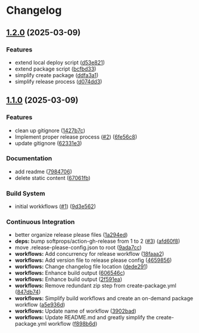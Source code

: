 # Changelog

## [1.2.0](https://github.com/stdNullPtr/StrataBro/compare/StrataBro-v1.1.0...StrataBro-v1.2.0) (2025-03-09)


### Features

* extend local deploy script ([d53e821](https://github.com/stdNullPtr/StrataBro/commit/d53e82140d28990ee9ccbd9769acd07db332a26b))
* extend package script ([bcfbd33](https://github.com/stdNullPtr/StrataBro/commit/bcfbd335766be8cbd95638cb6f42a0fc286b5935))
* simplify create package ([ddfa3a1](https://github.com/stdNullPtr/StrataBro/commit/ddfa3a13e7154481790af514b2d912d65d23df44))
* simplify release process ([d074dd3](https://github.com/stdNullPtr/StrataBro/commit/d074dd33475c9673581e45c6d0a89908b02673f2))

## [1.1.0](https://github.com/stdNullPtr/StrataBro/compare/StrataBro-v1.0.0...StrataBro-v1.1.0) (2025-03-09)


### Features

* clean up gitignore ([1427b7c](https://github.com/stdNullPtr/StrataBro/commit/1427b7c70da2f293fb066332fa814b4e605d7d78))
* Implement proper release process ([#2](https://github.com/stdNullPtr/StrataBro/issues/2)) ([6fe56c8](https://github.com/stdNullPtr/StrataBro/commit/6fe56c81fa4effcd47e4fa085a798ff0d9543100))
* update gitignore ([62331e3](https://github.com/stdNullPtr/StrataBro/commit/62331e31e1dabd98e50fa5659129c81473863336))


### Documentation

* add readme ([7984706](https://github.com/stdNullPtr/StrataBro/commit/7984706e3e8d942643fcac3dde92abab79eb9810))
* delete static content ([67061fb](https://github.com/stdNullPtr/StrataBro/commit/67061fb4762e8e0e3073fd59914ac1ecfe939068))


### Build System

* initial workkflows ([#1](https://github.com/stdNullPtr/StrataBro/issues/1)) ([9d3e562](https://github.com/stdNullPtr/StrataBro/commit/9d3e562194bd95da6d2c0231d0613dc23e16b34d))


### Continuous Integration

* better organize release please files ([1a294ed](https://github.com/stdNullPtr/StrataBro/commit/1a294ed64f1f20dc982275ee20278ff0a7459092))
* **deps:** bump softprops/action-gh-release from 1 to 2 ([#3](https://github.com/stdNullPtr/StrataBro/issues/3)) ([afd60f8](https://github.com/stdNullPtr/StrataBro/commit/afd60f8650cceeabc7448632cc3550e01fc70684))
* move .release-please-config.json to root ([9ada7cc](https://github.com/stdNullPtr/StrataBro/commit/9ada7cc544cf8e305131d8bcf4c6ae25d6e5271a))
* **workflows:** Add concurrency for release workflow ([18faaa2](https://github.com/stdNullPtr/StrataBro/commit/18faaa280d1f7bacec978def2227d00bf33589c8))
* **workflows:** Add version file to release please config ([4659856](https://github.com/stdNullPtr/StrataBro/commit/46598562be235233687cf27e5f6ebbb56f2cb564))
* **workflows:** Change changelog file location ([dede291](https://github.com/stdNullPtr/StrataBro/commit/dede291443c0b712cd5aab0e698e6c148683c76a))
* **workflows:** Enhance build output ([606546c](https://github.com/stdNullPtr/StrataBro/commit/606546ccb6a2b516a5e416de2f726b04e397deb6))
* **workflows:** Enhance build output ([2f591ea](https://github.com/stdNullPtr/StrataBro/commit/2f591ea2baf82c25850bfa649a8db7f3a0b24261))
* **workflows:** Remove redundant zip step from create-package.yml ([847db74](https://github.com/stdNullPtr/StrataBro/commit/847db74e8d0896270053b50d1cd4508383864142))
* **workflows:** Simplify build workflows and create an on-demand package workflow ([a5e936d](https://github.com/stdNullPtr/StrataBro/commit/a5e936df60f6cccbd3fef2c83d9e2805843c559e))
* **workflows:** Update name of workflow ([3902bad](https://github.com/stdNullPtr/StrataBro/commit/3902bad15806a86a291c5de4030e28fed56039dc))
* **workflows:** Update README.md and greatly simplify the create-package.yml workflow ([f898b6d](https://github.com/stdNullPtr/StrataBro/commit/f898b6d8a4788cd434ad87e5cb99f05efa570170))
